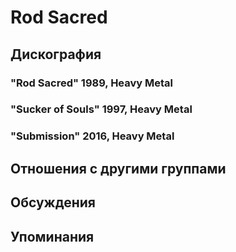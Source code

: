 # Rod Sacred



## Дискография

### "Rod Sacred" 1989, Heavy Metal



### "Sucker of Souls" 1997, Heavy Metal



### "Submission" 2016, Heavy Metal




## Отношения с другими группами


## Обсуждения


## Упоминания

